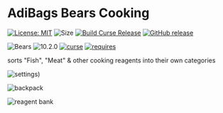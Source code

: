 # AdiBags Bears Cooking 
[![License: MIT](https://img.shields.io/badge/License-MIT-yellow.svg)](https://opensource.org/licenses/MIT)
![Size](https://img.shields.io/github/repo-size/N6REJ/AdiBags_Bears_Cooking) 
[![Build Curse Release](https://github.com/N6REJ/AdiBags_Bears_Cooking/actions/workflows/release.yml/badge.svg)](https://github.com/N6REJ/AdiBags_Bears_Cooking/actions/workflows/release.yml) 
[![GitHub release](https://img.shields.io/github/release/N6REJ/AdiBags_Bears_Cooking.svg)](https://GitHub.com/N6REJ/AdiBags_Bears_Cooking/releases/)

![Bears](https://img.shields.io/badge/Supports-Shadowlands&nbsp;&amp;&nbsp;Dragonflight-0B68D7)
![10.2.0](https://img.shields.io/badge/Ready_for-10.2.0-darkgreen)
[![curse](https://img.shields.io/badge/Curseforge_Project_ID:-506378-purple)](https://www.curseforge.com/wow/addons/adibags_bears_cooking)
[![requires](https://img.shields.io/badge/Requires-AdiBags-brown)](https://www.curseforge.com/wow/addons/adibags)

sorts "Fish", "Meat" & other cooking reagents into their own categories


![settings](https://user-images.githubusercontent.com/1850089/139585471-e1c52878-0c36-494b-820c-d732315b60c5.png))

![backpack](https://user-images.githubusercontent.com/1850089/139585364-78377ed1-48e6-4c3a-89c6-785b5cf2dec9.png)

![reagent bank](https://user-images.githubusercontent.com/1850089/139585409-343b4d09-16c5-4d45-9eb8-b3b8ab2dfa70.png)
